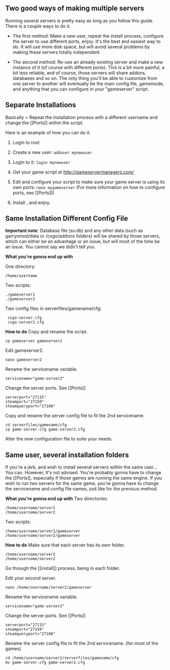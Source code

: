 ## Two good ways of making multiple servers

Running several servers is pretty easy as long as you follow this guide. There is a couple ways to do it.

* The first method: Make a new user, repeat the install process, configure the server to use different ports, enjoy. It's the best and easiest way to do. It will use more disk space, but will avoid several problems by making these servers totally independent.

* The second method: Re-use an already existing server and make a new instance of it (of course with different ports). This is a bit more painful, a bit less reliable, and of course, those servers will share addons, databases and so on. The only thing you'll be able to customize from one server to another will eventually be the main config file, gamemode, and anything that you can configure in your "gameserver" script.

## Separate Installations

Basically > Repeat the installation process with a different username and change the [[Ports]] within the script.

Here is an example of how you can do it.

1. Login to root

2. Create a new user: `adduser mynewuser`

3. Login to it: `login mynewuser`

4. Get your game script at http://gameservermanagers.com/

5. Edit and configure your script to make sure your game server is using its own ports: `nano mygameserver` (For more information on how to configure ports, see [[Ports]])

6. Install , and enjoy. 


## Same Installation Different Config File

**Important note**: Database file (sv.db) and any other data (such as garrysmod/data or /csgo/addons folders) will be shared by those servers, which can either be an advantage or an issue, but will most of the time be an issue. You cannot say we didn't tell you.

**What you're gonna end up with**

One directory:

    /home/username

Two scripts:

    ./gameserver1
    ./gameserver2

Two config files in serverfiles/gamename/cfg: 
 
     csgo-server.cfg
     csgo-server2.cfg


**How to do**
Copy and rename the script.

    cp gameserver gameserver2

Edit gameserver2.

    nano gameserver2

Rename the servicename variable.

    servicename="game-server2"

Change the server ports. See [[Ports]]

    serverport="27115"
    steamport="27150"
    steamqueryport="27100"

Copy and rename the server config file to fit the 2nd servicename.

    cd serverfiles/gamename/cfg
    cp game-server.cfg game-server2.cfg

Alter the new configuration file to suite your needs.

## Same user, several installation folders

If you're a jerk, and wish to install several servers within the same user... You can. However, it's not advised. You're probably gonna have to change the [[Ports]], especially if those games are running the same engine. If you wish to run two servers for the same game, you're gonna have to change the servicename and config file names, just like for the previous method.

**What you're gonna end up with**
Two directories:

    /home/username/server1
    /home/username/server2

Two scripts:

    /home/username/server1/gameserver
    /home/username/server2/gameserver

**How to do**
Make sure that each server has its own folder.

    /home/username/server1
    /home/username/server2

Go through the [[install]] process, being in each folder.

Edit your second server.

    nano /home/username/server2/gameserver

Rename the servicename variable.

    servicename="game-server2"

Change the server ports. See [[Ports]]

    serverport="27115"
    steamport="27150"
    steamqueryport="27100"

Rename the server config file to fit the 2nd servicename. (for most of the games)

    cd /home/username/server2/serverfiles/gamename/cfg
    mv game-server.cfg game-server2.cfg